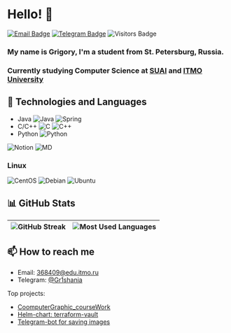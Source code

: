 # Hello! 👋

[![Email Badge](https://img.shields.io/badge/-Email-lightblue?style=flat-square&logo=Outlook&logoColor=white&link=mailto:368409@edu.itmo.ru)](mailto:368409@edu.itmo.ru)
[![Telegram Badge](https://img.shields.io/badge/-Telegram-0088cc?style=flat-square&labelColor=0088cc&logo=telegram&logoColor=white&link=https://t.me/Gr1shania)](https://t.me/Gr1shania)
![Visitors Badge](https://komarev.com/ghpvc/?username=gr1shan1a&style=flat-square&label=Visitors)

### My name is Grigory, I'm a student from St. Petersburg, Russia.
### Currently studying Computer Science at [SUAI](https://guap.ru/en) and [ITMO University](https://itmo.ru)


## 🔧 Technologies and Languages
- Java ![Java](https://img.shields.io/badge/java-%23ED8B00.svg?style=plastic&logo=java&logoColor=white)  ![Spring](https://img.shields.io/badge/Spring-6DB33F?style=for-the-badge&logo=spring&logoColor=white)
- C/C++ ![C](https://img.shields.io/badge/c-%2300599C.svg?style=plastic&logo=c&logoColor=white) ![C++](https://img.shields.io/badge/c++-%2300599C.svg?style=plastic&logo=c%2B%2B&logoColor=white)
- Python ![Python](https://img.shields.io/badge/python-3670A0?style=plastic&logo=python&logoColor=ffdd54) 

![Notion](https://img.shields.io/badge/Notion-%23000000.svg?style=plastic&logo=notion&logoColor=white)
![MD](https://img.shields.io/badge/Markdown-000000?style=for-the-badge&logo=markdown&logoColor=white)

### Linux
![CentOS](https://img.shields.io/badge/Cent%20OS-262577?style=for-the-badge&logo=CentOS&logoColor=white)
![Debian](https://img.shields.io/badge/Debian-A81D33?style=for-the-badge&logo=debian&logoColor=white)
![Ubuntu](https://img.shields.io/badge/Ubuntu-E95420?style=for-the-badge&logo=ubuntu&logoColor=white)


## 📊 GitHub Stats
| ![GitHub Streak](https://github-readme-streak-stats.herokuapp.com/?user=gr1shan1a&theme=blue-green&hide_border=true) | ![Most Used Languages](https://github-readme-stats.vercel.app/api/top-langs/?username=gr1shan1a&layout=compact&theme=blue-green&hide_border=true)
|:-:|:-:|


## 📫 How to reach me
- Email: [368409@edu.itmo.ru](mailto:368409@edu.itmo.ru)
- Telegram: [@Gr1shania](https://t.me/Gr1shania)

Top projects:
- [CoomputerGraphic_courseWork](https://github.com/gr1shan1a/VOR_courseWork)
- [Helm-chart: terraform-vault](https://github.com/gr1shan1a/CampITMO)
- [Telegram-bot for saving images](https://github.com/gr1shan1a/TelegramBot_NASA)







